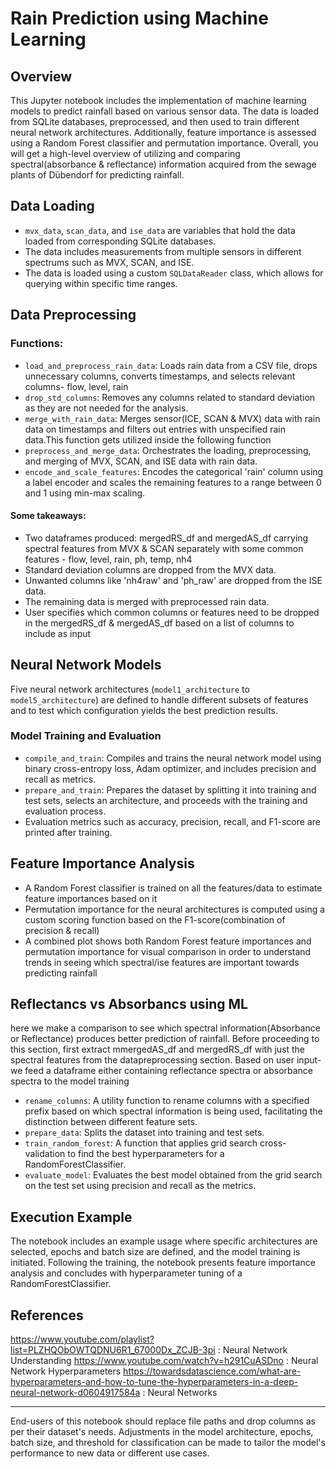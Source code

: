 # Rain Prediction using Machine Learning

## Overview

This Jupyter notebook includes the implementation of machine learning models to predict rainfall based on various sensor data. The data is loaded from SQLite databases, preprocessed, and then used to train different neural network architectures. Additionally, feature importance is assessed using a Random Forest classifier and permutation importance. Overall, you will get a high-level overview of utilizing and comparing spectral(absorbance & reflectance) information acquired from the sewage plants of Dübendorf for predicting rainfall. 

## Data Loading

- `mvx_data`, `scan_data`, and `ise_data` are variables that hold the data loaded from corresponding SQLite databases.
- The data includes measurements from multiple sensors in different spectrums such as MVX, SCAN, and ISE.
- The data is loaded using a custom `SQLDataReader` class, which allows for querying within specific time ranges.

## Data Preprocessing

### Functions:

- `load_and_preprocess_rain_data`: Loads rain data from a CSV file, drops unnecessary columns, converts timestamps, and selects relevant columns- flow, level, rain 
- `drop_std_columns`: Removes any columns related to standard deviation as they are not needed for the analysis.
- `merge_with_rain_data`: Merges sensor(ICE, SCAN & MVX) data with rain data on timestamps and filters out entries with unspecified rain data.This function gets utilized inside the following function
- `preprocess_and_merge_data`: Orchestrates the loading, preprocessing, and merging of MVX, SCAN, and ISE data with rain data.
- `encode_and_scale_features`: Encodes the categorical 'rain' column using a label encoder and scales the remaining features to a range between 0 and 1 using min-max scaling.
#### Some takeaways:
- Two dataframes produced: mergedRS_df and mergedAS_df carrying spectral features from MVX & SCAN separately with some common features - flow, level, rain, ph, temp, nh4
- Standard deviation columns are dropped from the MVX data.
- Unwanted columns like 'nh4raw' and 'ph_raw' are dropped from the ISE data.
- The remaining data is merged with preprocessed rain data.
- User specifies which common columns or features need to be dropped in the mergedRS_df & mergedAS_df based on a list of columns to include as input 

## Neural Network Models

Five neural network architectures (`model1_architecture` to `model5_architecture`) are defined to handle different subsets of features and to test which configuration yields the best prediction results.

### Model Training and Evaluation

- `compile_and_train`: Compiles and trains the neural network model using binary cross-entropy loss, Adam optimizer, and includes precision and recall as metrics.
- `prepare_and_train`: Prepares the dataset by splitting it into training and test sets, selects an architecture, and proceeds with the training and evaluation process.
- Evaluation metrics such as accuracy, precision, recall, and F1-score are printed after training.

## Feature Importance Analysis

- A Random Forest classifier is trained on all the features/data to estimate feature importances based on it 
- Permutation importance for the neural architectures is computed using a custom scoring function based on the F1-score(combination of precision & recall)
- A combined plot shows both Random Forest feature importances and permutation importance for visual comparison in order to understand trends in seeing which spectral/ise features are important towards predicting rainfall

## Reflectancs vs Absorbancs using ML
here we make a comparison to see which spectral information(Absorbance or Reflectance) produces better prediction of rainfall. Before proceeding to this section, first extract mmergedAS_df and mergedRS_df with just the spectral features from the datapreprocessing section. Based on user input- we feed a dataframe either containing reflectance spectra or absorbance spectra to the model training
- `rename_columns`: A utility function to rename columns with a specified prefix based on which spectral information is being used, facilitating the distinction between different feature sets.
- `prepare_data`: Splits the dataset into training and test sets.
- `train_random_forest`: A function that applies grid search cross-validation to find the best hyperparameters for a RandomForestClassifier.
- `evaluate_model`: Evaluates the best model obtained from the grid search on the test set using precision and recall as the metrics.


## Execution Example

The notebook includes an example usage where specific architectures are selected, epochs and batch size are defined, and the model training is initiated. Following the training, the notebook presents feature importance analysis and concludes with hyperparameter tuning of a RandomForestClassifier. 


## References 
https://www.youtube.com/playlist?list=PLZHQObOWTQDNU6R1_67000Dx_ZCJB-3pi  : Neural Network Understanding 
https://www.youtube.com/watch?v=h291CuASDno : Neural Network Hyperparameters
https://towardsdatascience.com/what-are-hyperparameters-and-how-to-tune-the-hyperparameters-in-a-deep-neural-network-d0604917584a : Neural Networks 


---

End-users of this notebook should replace file paths and drop columns as per their dataset's needs. Adjustments in the model architecture, epochs, batch size, and threshold for classification can be made to tailor the model's performance to new data or different use cases.
